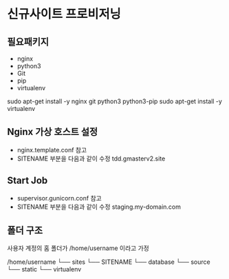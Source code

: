 신규사이트 프로비저닝
===========================

## 필요패키지 

* nginx
* python3
* Git
* pip
* virtualenv

sudo apt-get install -y nginx git python3 python3-pip
sudo apt-get install -y virtualenv

## Nginx 가상 호스트 설정

* nginx.template.conf 참고
* SITENAME 부분을 다음과 같이 수정 tdd.gmasterv2.site

## Start Job

* supervisor.gunicorn.conf 참고
* SITENAME 부분을 다음과 같이 수정 staging.my-domain.com 

## 폴더 구조
사용자 계정의 홈 폴더가 /home/username 이라고 가정

/home/username
 └── sites
    └── SITENAME
        └── database
        └── source
        └── static
        └── virtualenv 
